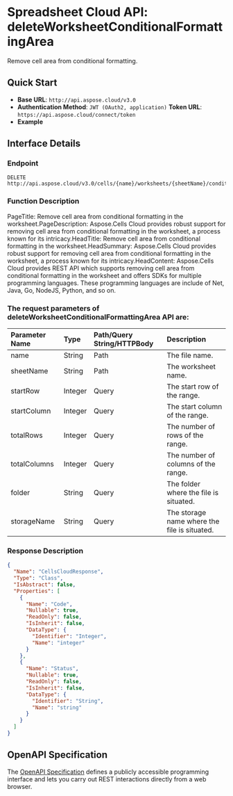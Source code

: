 # **Spreadsheet Cloud API: deleteWorksheetConditionalFormattingArea**

Remove cell area from conditional formatting. 


## **Quick Start**

- **Base URL**: `http://api.aspose.cloud/v3.0`
- **Authentication Method**: `JWT (OAuth2, application)`  **Token URL**: `https://api.aspose.cloud/connect/token`
- **Example** 

## **Interface Details**

### **Endpoint** 

```
DELETE http://api.aspose.cloud/v3.0/cells/{name}/worksheets/{sheetName}/conditionalFormattings/area
```
### **Function Description**
PageTitle: Remove cell area from conditional formatting in the worksheet.PageDescription: Aspose.Cells Cloud provides robust support for removing cell area from conditional formatting in the worksheet, a process known for its intricacy.HeadTitle: Remove cell area from conditional formatting in the worksheet.HeadSummary: Aspose.Cells Cloud provides robust support for removing cell area from conditional formatting in the worksheet, a process known for its intricacy.HeadContent: Aspose.Cells Cloud provides REST API which supports removing cell area from conditional formatting in the worksheet and offers SDKs for multiple programming languages. These programming languages are include of Net, Java, Go, NodeJS, Python, and so on.

### The request parameters of **deleteWorksheetConditionalFormattingArea** API are: 

| Parameter Name | Type | Path/Query String/HTTPBody | Description | 
| :- | :- | :- |:- | 
|name|String|Path|The file name.|
|sheetName|String|Path|The worksheet name.|
|startRow|Integer|Query|The start row of the range.|
|startColumn|Integer|Query|The start column of the range.|
|totalRows|Integer|Query|The number of rows of the range.|
|totalColumns|Integer|Query|The number of columns of the range.|
|folder|String|Query|The folder where the file is situated.|
|storageName|String|Query|The storage name where the file is situated.|

### **Response Description**
```json
{
  "Name": "CellsCloudResponse",
  "Type": "Class",
  "IsAbstract": false,
  "Properties": [
    {
      "Name": "Code",
      "Nullable": true,
      "ReadOnly": false,
      "IsInherit": false,
      "DataType": {
        "Identifier": "Integer",
        "Name": "integer"
      }
    },
    {
      "Name": "Status",
      "Nullable": true,
      "ReadOnly": false,
      "IsInherit": false,
      "DataType": {
        "Identifier": "String",
        "Name": "string"
      }
    }
  ]
}
```


## OpenAPI Specification

The [OpenAPI Specification](https://reference.aspose.cloud/cells/#/ConditionalFormattingsController/DeleteWorksheetConditionalFormattingArea) defines a publicly accessible programming interface and lets you carry out REST interactions directly from a web browser.
